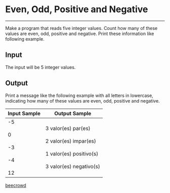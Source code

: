 # Even, Odd, Positive and Negative

---

Make a program that reads five integer values. Count how many of these values are even, odd, positive and negative. Print these information like following example.

## Input

The input will be 5 integer values.

## Output

Print a message like the following example with all letters in lowercase, indicating how many of these values ​​are even, odd, positive and negative.

| Input Sample                              | Output Sample                                                                                                  |
| ----------------------------------------- | -------------------------------------------------------------------------------------------------------------- |
| -5<br><br>0<br><br>-3<br><br>-4<br><br>12 | 3 valor(es) par(es)<br><br>2 valor(es) impar(es)<br><br>1 valor(es) positivo(s)<br><br>3 valor(es) negativo(s) |

[beecrowd](https://www.beecrowd.com.br/judge/en/problems/view/1066)

